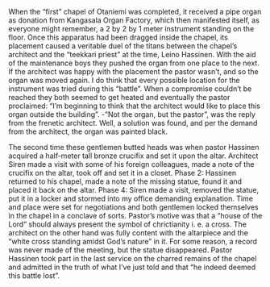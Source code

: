 When the “first” chapel of Otaniemi was completed, it received a pipe organ as donation from Kangasala Organ Factory, which then manifested itself, as everyone might remember, a 2 by 2 by 1 meter instrument standing on the floor. Once this apparatus had been dragged inside the chapel, its placement caused a veritable duel of the titans between the chapel’s architect and the “teekkari priest” at the time, Leino Hassinen.  With the aid of the maintenance boys they pushed the organ from one place to the next. If the architect was happy with the placement the pastor wasn’t, and so the organ was moved again. I do think that every possible location for the instrument was tried during this “battle”. When a compromise couldn’t be reached they both seemed to get heated and eventually the pastor proclaimed: “I’m beginning to think that the architect would like to place this organ outside the building”. -”Not the organ, but the pastor”, was the reply from the frenetic architect. Well, a solution was found, and per the demand from the architect, the organ was painted black.

The second time these gentlemen butted heads was when pastor Hassinen acquired a half-meter tall bronze crucifix and set it upon the altar. Architect Siren made a visit with some of his foreign colleagues, made a note of the crucifix on the altar, took off and set it in a closet. Phase 2: Hassinen returned to his chapel, made a note of the missing statue, found it and placed it back on the altar. Phase 4: Siren made a visit, removed the statue, put it in a locker and stormed into my office demanding explanation. Time and place were set for negotiations and both gentlemen locked themselves in the chapel in a conclave of sorts. Pastor’s motive was that a “house of the Lord” should always present the symbol of chrictianity i. e. a cross. The architect on the other hand was fully content with the altarpiece and the “white cross standing amidst God’s nature” in it. For some reason, a record was never made of the meeting, but the statue disappeared. Pastor Hassinen took part in the last service on the charred remains of the chapel and admitted in the truth of what I’ve just told and that “he indeed deemed this battle lost”.